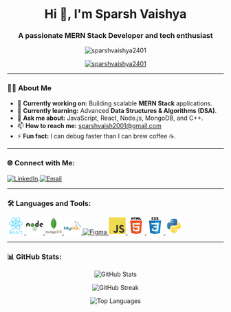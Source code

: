 <h1 align="center">Hi 👋, I'm Sparsh Vaishya</h1>
<h3 align="center">A passionate MERN Stack Developer and tech enthusiast</h3>

<p align="center">
  <img src="https://komarev.com/ghpvc/?username=sparshvaishya2401&label=Profile%20views&color=0e75b6&style=flat" alt="sparshvaishya2401" />
</p>

<p align="center">
  <a href="https://github.com/ryo-ma/github-profile-trophy">
    <img src="https://github-profile-trophy.vercel.app/?username=sparshvaishya2401&theme=radical&margin-w=15&margin-h=15" alt="sparshvaishya2401" />
  </a>
</p>

---

### 👨‍💻 About Me
- 🔭 **Currently working on:** Building scalable **MERN Stack** applications.  
- 🌱 **Currently learning:** Advanced **Data Structures & Algorithms (DSA)**.  
- 💬 **Ask me about:** JavaScript, React, Node.js, MongoDB, and C++.  
- 📫 **How to reach me:** sparshvaish2001@gmail.com  
- ⚡ **Fun fact:** I can debug faster than I can brew coffee ☕.  

---

### 🌐 Connect with Me:
<p align="left">
  <a href="https://www.linkedin.com/in/sparsh-vaishya-bb3a58285/" target="_blank">
    <img align="center" src="https://img.icons8.com/color/48/000000/linkedin.png" alt="LinkedIn" />
  </a>
  <a href="mailto:sparshvaish2001@gmail.com" target="_blank">
    <img align="center" src="https://img.icons8.com/color/48/000000/gmail-new.png" alt="Email" />
  </a>
</p>

---

### 🛠️ Languages and Tools:
<p align="left">
  <a href="https://reactjs.org/" target="_blank"> 
    <img src="https://raw.githubusercontent.com/devicons/devicon/master/icons/react/react-original-wordmark.svg" alt="React" width="40" height="40"/> 
  </a>
  <a href="https://nodejs.org/" target="_blank"> 
    <img src="https://raw.githubusercontent.com/devicons/devicon/master/icons/nodejs/nodejs-original-wordmark.svg" alt="Node.js" width="40" height="40"/> 
  </a>
  <a href="https://www.mongodb.com/" target="_blank"> 
    <img src="https://raw.githubusercontent.com/devicons/devicon/master/icons/mongodb/mongodb-original-wordmark.svg" alt="MongoDB" width="40" height="40"/> 
  </a>
  <a href="https://www.mysql.com/" target="_blank"> 
    <img src="https://raw.githubusercontent.com/devicons/devicon/master/icons/mysql/mysql-original-wordmark.svg" alt="SQL" width="40" height="40"/> 
  </a>
  <a href="https://www.figma.com/" target="_blank"> 
    <img src="https://www.vectorlogo.zone/logos/figma/figma-icon.svg" alt="Figma" width="40" height="40"/> 
  </a>
  <a href="https://developer.mozilla.org/en-US/docs/Web/JavaScript" target="_blank"> 
    <img src="https://raw.githubusercontent.com/devicons/devicon/master/icons/javascript/javascript-original.svg" alt="JavaScript" width="40" height="40"/> 
  </a>
  <a href="https://www.w3.org/html/" target="_blank"> 
    <img src="https://raw.githubusercontent.com/devicons/devicon/master/icons/html5/html5-original-wordmark.svg" alt="HTML5" width="40" height="40"/> 
  </a>
  <a href="https://www.w3schools.com/css/" target="_blank"> 
    <img src="https://raw.githubusercontent.com/devicons/devicon/master/icons/css3/css3-original-wordmark.svg" alt="CSS3" width="40" height="40"/> 
  </a>
  <a href="https://www.python.org" target="_blank"> 
    <img src="https://raw.githubusercontent.com/devicons/devicon/master/icons/python/python-original.svg" alt="Python" width="40" height="40"/> 
  </a>
</p>

---

### 📊 GitHub Stats:
<p align="center">
  <img src="https://github-readme-stats.vercel.app/api?username=sparshvaishya2401&show_icons=true&theme=radical" alt="GitHub Stats" />
</p>
<p align="center">
  <img src="https://github-readme-streak-stats.herokuapp.com?user=sparshvaishya2401&theme=radical" alt="GitHub Streak" />
</p>
<p align="center">
  <img src="https://github-readme-stats.vercel.app/api/top-langs/?username=sparshvaishya2401&layout=compact&theme=radical" alt="Top Languages" />
</p>
